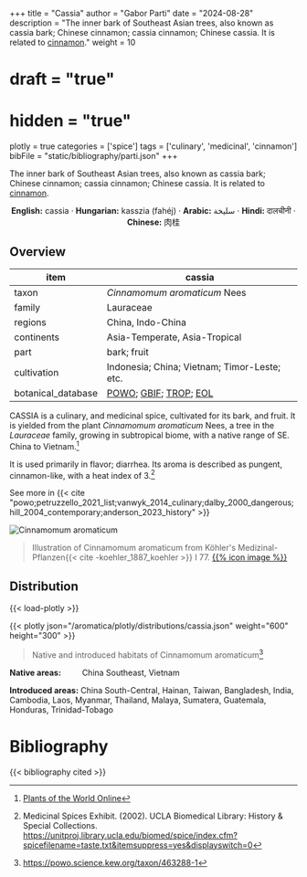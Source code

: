 +++
title = "Cassia"
author = "Gabor Parti"
date = "2024-08-28"
description = "The inner bark of Southeast Asian trees, also known as cassia bark; Chinese cinnamon; cassia cinnamon; Chinese cassia. It is related to [cinnamon](../items/cinnamon)."
weight = 10
# draft = "true"
# hidden = "true"
plotly = true
categories = ['spice']
tags = ['culinary', 'medicinal', 'cinnamon']
bibFile = "static/bibliography/parti.json"
+++

The inner bark of Southeast Asian trees, also known as cassia bark; Chinese cinnamon; cassia cinnamon; Chinese cassia. It is related to [cinnamon](../items/cinnamon).

 [<i class="fab fa-wikipedia-w"></i>](https://en.wikipedia.org/wiki/Cinnamomum_cassia)<center>

**English:** cassia · **Hungarian:** kasszia (fahéj) · **Arabic:** <span class="arabic-text" dir="rtl">سليخة</span> · **Hindi:** <span class="devanagari-text">दालचीनी</span> · **Chinese:** <span class="traditional-chinese-text">肉桂</span>

</center>

## Overview

|       item       |                                                                                      cassia                                                                                      |
|------------------|----------------------------------------------------------------------------------------------------------------------------------------------------------------------------------|
|       taxon      |                                                                           *Cinnamomum aromaticum* Nees                                                                           |
|      family      |                                                                                     Lauraceae                                                                                    |
|      regions     |                                                                                 China, Indo-China                                                                                |
|    continents    |                                                                           Asia-Temperate, Asia-Tropical                                                                          |
|       part       |                                                                                    bark; fruit                                                                                   |
|    cultivation   |                                                                   Indonesia; China; Vietnam; Timor-Leste; etc.                                                                   |
|botanical_database|[POWO](https://powo.science.kew.org/taxon/463288-1); [GBIF](https://www.gbif.org/species/3033982); [TROP](https://tropicos.org/name/17805773); [EOL](https://eol.org/pages/483593)|

CASSIA is a culinary, and medicinal spice, cultivated for its bark, and fruit. It is yielded from the plant *Cinnamomum aromaticum* Nees, a tree in the *Lauraceae* family, growing in subtropical biome, with a native range of SE. China to Vietnam.[^powo_cassia]

[^powo_cassia]: [Plants of the World Online](https://powo.science.kew.org)

It is used primarily in flavor; diarrhea. Its aroma is described as pungent, cinnamon-like, with a heat index of 3.[^ucla_2002_medicinal]

[^ucla_2002_medicinal]: Medicinal Spices Exhibit. (2002). UCLA Biomedical Library: History & Special Collections. https://unitproj.library.ucla.edu/biomed/spice/index.cfm?spicefilename=taste.txt&itemsuppress=yes&displayswitch=0

See more in  {{< cite "powo;petruzzello_2021_list;vanwyk_2014_culinary;dalby_2000_dangerous;hill_2004_contemporary;anderson_2023_history" >}}

![Cinnamomum aromaticum](/images/illustrations/cassia.png?width=40rem "Illustration of Cinnamomum aromaticum from Köhler's Medizinal-Pflanzen")

>Illustration of Cinnamomum aromaticum from Köhler's Medizinal-Pflanzen{{< cite -koehler_1887_koehler >}} I 77. [{{% icon image %}}](https://www.biodiversitylibrary.org/item/10836#page/391/mode/1up)

## Distribution

{{< load-plotly >}}

{{< plotly json="/aromatica/plotly/distributions/cassia.json" weight="600" height="300" >}}

>Native and introduced habitats of Cinnamomum aromaticum[^powo]

[^powo]: https://powo.science.kew.org/taxon/463288-1

<p style="text-align:left;">

**Native areas:** &ensp; &ensp; &ensp; China Southeast, Vietnam

**Introduced areas:** China South-Central, Hainan, Taiwan, Bangladesh, India, Cambodia, Laos, Myanmar, Thailand, Malaya, Sumatera, Guatemala, Honduras, Trinidad-Tobago

</p>



# Bibliography

{{< bibliography cited >}}


